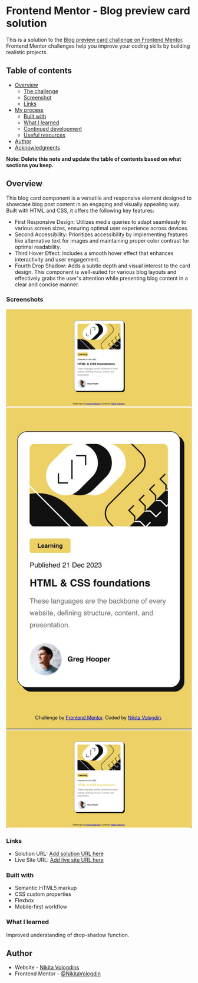 # Frontend Mentor - Blog preview card solution

This is a solution to the [Blog preview card challenge on Frontend Mentor](https://www.frontendmentor.io/challenges/blog-preview-card-ckPaj01IcS). Frontend Mentor challenges help you improve your coding skills by building realistic projects.

## Table of contents

- [Overview](#overview)
  - [The challenge](#the-challenge)
  - [Screenshot](#screenshot)
  - [Links](#links)
- [My process](#my-process)
  - [Built with](#built-with)
  - [What I learned](#what-i-learned)
  - [Continued development](#continued-development)
  - [Useful resources](#useful-resources)
- [Author](#author)
- [Acknowledgments](#acknowledgments)

**Note: Delete this note and update the table of contents based on what sections you keep.**

## Overview

This blog card component is a versatile and responsive element designed to showcase blog post content in an engaging and visually appealing way. Built with HTML and CSS, it offers the following key features:

- First Responsive Design: Utilizes media queries to adapt seamlessly to various screen sizes, ensuring optimal user experience across devices.
- Second Accessibility: Prioritizes accessibility by implementing features like alternative text for images and maintaining proper color contrast for optimal readability.
- Third Hover Effect: Includes a smooth hover effect that enhances interactivity and user engagement.
- Fourth Drop Shadow: Adds a subtle depth and visual interest to the card design.
  This component is well-suited for various blog layouts and effectively grabs the user's attention while presenting blog content in a clear and concise manner.

### Screenshots

![Blog card desktop version screenshot](./screenshots/Desktop.jpg)
![Blog card mobile version screenshot](./screenshots/Mobile.jpg)
![Blog card hoover effect screenshot](./screenshots/Challenge.jpg)

### Links

- Solution URL: [Add solution URL here](https://your-solution-url.com)
- Live Site URL: [Add live site URL here](https://your-live-site-url.com)

### Built with

- Semantic HTML5 markup
- CSS custom properties
- Flexbox
- Mobile-first workflow

### What I learned

Improved understanding of drop-shadow function.

## Author

- Website - [Nikita Vologdins](https://www.vologdin.eu)
- Frontend Mentor - [@NikitaVologdin](https://www.frontendmentor.io/profile/NikitaVologdin)
